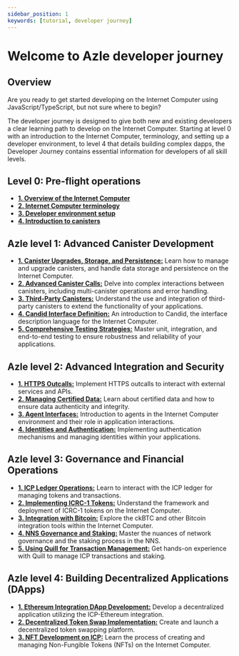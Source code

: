 ```yaml
---
sidebar_position: 1
keywords: [tutorial, developer journey]
---
```


# Welcome to Azle developer journey

## Overview

Are you ready to get started developing on the Internet Computer using JavaScript/TypeScript, but not sure where to begin?

The developer journey is designed to give both new and existing developers a clear learning path to develop on the Internet Computer. Starting at level 0 with an introduction to the Internet Computer, terminology, and setting up a developer environment, to level 4 that details building complex dapps, the Developer Journey contains essential information for developers of all skill levels.

## Level 0: Pre-flight operations

- **[1. Overview of the Internet Computer](/docs/developer-journey/level-0/1-ic-overview.mdx)**
- **[2. Internet Computer terminology](/docs/developer-journey/level-0/2-ic-terms.mdx)**
- **[3. Developer environment setup](/docs/developer-journey/level-0/3-dev-env.mdx)**
- **[4. Introduction to canisters](/docs/developer-journey/level-0/4-intro-canisters.mdx)**

## Azle level 1: Advanced Canister Development

- **[1. Canister Upgrades, Storage, and Persistence:](/docs/developer-journey/level-1/1-storage-persistance.mdx)** Learn how to manage and upgrade canisters, and handle data storage and persistence on the Internet Computer.
- **[2. Advanced Canister Calls:](/docs/developer-journey/level-1/2-advanced-canister-calls.mdx)** Delve into complex interactions between canisters, including multi-canister operations and error handling.
- **[3. Third-Party Canisters:](/docs/developer-journey/level-1/3-using-third-party-canisters.mdx)** Understand the use and integration of third-party canisters to extend the functionality of your applications.
- **[4. Candid Interface Definition:](/docs/developer-journey/level-1/4-intro-candid.mdx)** An introduction to Candid, the interface description language for the Internet Computer.
- **[5. Comprehensive Testing Strategies:](/docs/developer-journey/level-1/5-testing.mdx)** Master unit, integration, and end-to-end testing to ensure robustness and reliability of your applications.

## Azle level 2: Advanced Integration and Security

- **[1. HTTPS Outcalls:](/docs/developer-journey/level-2/1-http-out-calls.mdx)** Implement HTTPS outcalls to interact with external services and APIs.
- **[2. Managing Certified Data:](/docs/developer-journey/level-2/2-certified-data.mdx)** Learn about certified data and how to ensure data authenticity and integrity.
- **[3. Agent Interfaces:](/docs/developer-journey/level-2/3-agent-interfaces.mdx)** Introduction to agents in the Internet Computer environment and their role in application interactions.
- **[4. Identities and Authentication:](/docs/developer-journey/level-2/4-identities-and-auth.mdx)** Implementing authentication mechanisms and managing identities within your applications.

## Azle level 3: Governance and Financial Operations

- **[1. ICP Ledger Operations:](/docs/developer-journey/level-3/1-ledger.mdx)** Learn to interact with the ICP ledger for managing tokens and transactions.
- **[2. Implementing ICRC-1 Tokens:](/docs/developer-journey/level-3/2-icrc-tokens.mdx)** Understand the framework and deployment of ICRC-1 tokens on the Internet Computer.
- **[3. Integration with Bitcoin:](/docs/developer-journey/level-3/3-bitcoin.mdx)** Explore the ckBTC and other Bitcoin integration tools within the Internet Computer.
- **[4. NNS Governance and Staking:](/docs/developer-journey/level-3/4-nns-and-staking.mdx)** Master the nuances of network governance and the staking process in the NNS.
- **[5. Using Quill for Transaction Management:](/docs/developer-journey/level-3/5-using-quill.mdx)** Get hands-on experience with Quill to manage ICP transactions and staking.

## Azle level 4: Building Decentralized Applications (DApps)

- **[1. Ethereum Integration DApp Development:](/docs/developer-journey/level-4/1-ICP-ETH-tutorial.mdx)** Develop a decentralized application utilizing the ICP-Ethereum integration.
- **[2. Decentralized Token Swap Implementation:](/docs/developer-journey/level-4/2-token-swap.mdx)** Create and launch a decentralized token swapping platform.
- **[3. NFT Development on ICP:](/docs/developer-journey/level-4/3-NFT-tutorial.mdx)** Learn the process of creating and managing Non-Fungible Tokens (NFTs) on the Internet Computer.
